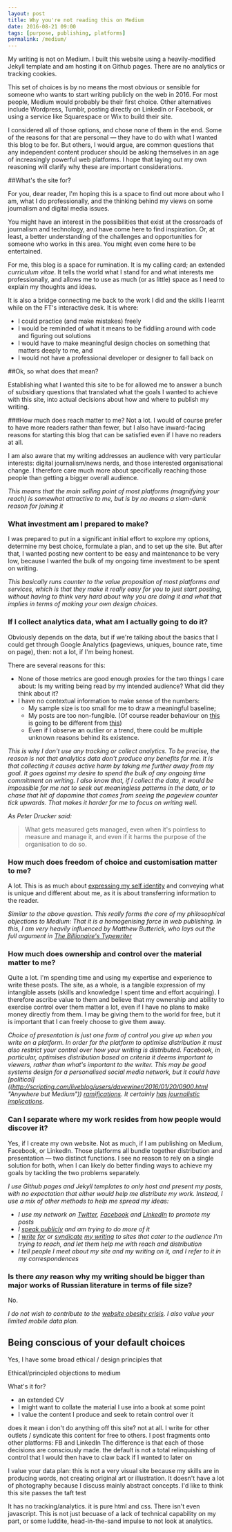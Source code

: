 ```yaml
---
layout: post
title: Why you're not reading this on Medium
date: 2016-08-21 09:00
tags: [purpose, publishing, platforms]
permalink: /medium/
---
```

My writing is not on Medium. I built this website using a heavily-modified Jekyll template and am hosting it on Github pages. There are no analytics or tracking cookies. 

This set of choices is by no means the most obvious or sensible for someone who wants to start writing publicly on the web in 2016. For most people, Medium would probably be their first choice. Other alternatives include Wordpress, Tumblr, posting directly on LinkedIn or Facebook, or using a service like Squarespace or Wix to build their site.

I considered all of those options, and chose none of them in the end. Some of the reasons for that are personal &mdash; they have to do with what I wanted this blog to be for. But others, I would argue, are common questions that any independent content producer should be asking themselves in an age of increasingly powerful web platforms. I hope that laying out my own reasoning will clarify why these are important considerations.  

##What's the site for?

For you, dear reader, I'm hoping this is a space to find out more about who I am, what I do professionally, and the thinking behind my views on some journalism and digital media issues. 

You might have an interest in the possibilities that exist at the crossroads of journalism and technology, and have come here to find inspiration. Or, at least, a better understanding of the challenges and opportunities for someone who works in this area. You might even come here to be entertained. 

For me, this blog is a space for rumination. It is my calling card; an extended *curriculum vitae*. It tells the world what I stand for and what interests me professionally, and allows me to use as much (or as little) space as I need to explain my thoughts and ideas.

It is also a bridge connecting me back to the work I did and the skills I learnt while on the FT's interactive desk. It is where: 

- I could practice (and make mistakes) freely
- I would be reminded of what it means to be fiddling around with code and figuring out solutions
- I would have to make meaningful design chocies on something that matters deeply to me, and
- I would not have a professional developer or designer to fall back on

##Ok, so what does that mean?  

Establishing what I wanted this site to be for allowed me to answer a bunch of subsidiary questions that translated what the goals I wanted to achieve with this site, into actual decisions about how and where to publish my writing.

###How much does reach matter to me?
Not a lot. I would of course prefer to have more readers rather than fewer, but I also have inward-facing reasons for starting this blog that can be satisfied even if I have no readers at all. 

I am also aware that my writing addresses an audience with very particular interests: digital journalism/news nerds, and those interested organisational change. I therefore care much more about specifically reaching those people than getting a bigger overall audience. 

*This means that the main selling point of most platforms (magnifying your reach) is somewhat attractive to me, but is by no means a slam-dunk reason for joining it*

### What investment am I prepared to make?
I was prepared to put in a significant initial effort to explore my options, determine my best choice, formulate a plan, and to set up the site. But after that, I wanted posting new content to be easy and maintenance to be very low, because I wanted the bulk of my ongoing time investment to be spent on writing.

*This basically runs counter to the value proposition of most platforms and services, which is that they make it really easy for you to just start posting, without having to think very hard about why you are doing it and what that implies in terms of making your own design choices.* 

### If I collect analytics data, what am I actually going to do it?
Obviously depends on the data, but if we're talking about the basics that I could get through Google Analytics (pageviews, uniques, bounce rate, time on page), then: not a lot, if I'm being honest. 

There are several reasons for this:

- None of those metrics are good enough proxies for the two things I care about: Is my writing being read by my intended audience? What did they think about it?
- I have no contextual information to make sense of the numbers:
	- My sample size is too small for me to draw a meaningful baseline;
	- My posts are too non-fungible. (Of course reader behaviour on [this](http://www.robinkwong.com/self-help/) is going to be different from [this](http://www.robinkwong.com/history/))
	- Even if I observe an outlier or a trend, there could be multiple unknown reasons behind its existence.   

*This is why I don't use any tracking or collect analytics. To be precise, the reason is not that analytics data don't produce any benefits for me. It is that collecting it causes active harm by taking me further away from my goal. It goes against my desire to spend the bulk of any ongoing time commitment on writing. I also know that, if I collect the data, it would be impossible for me not to seek out meaningless patterns in the data, or to chase that hit of dopamine that comes from seeing the pageview counter tick upwards. That makes it harder for me to focus on writing well.*

*As Peter Drucker said:*

> What gets measured gets managed, even when it's pointless to measure and manage it, and even if it harms the purpose of the organisation to do so. 

### How much does freedom of choice and customisation matter to me?
A lot. This is as much about [expressing my self identity](https://design.blog/2016/08/17/alice-rawsthorn-on-design-and-choice/) and conveying what is unique and different about me, as it is about transferring information to the reader.

*Similar to the above question. This really forms the core of my philosophical objections to Medium: That it is a homogenising force in web publishing. In this, I am very heavily influenced by Matthew Butterick, who lays out the full argument in [The Billionaire's Typewriter](http://practicaltypography.com/billionaires-typewriter.html "The Billionaire's Typewriter")* 

### How much does ownership and control over the material matter to me? 
Quite a lot. I'm spending time and using my expertise and experience to write these posts. The site, as a whole, is a tangible expression of my intangible assets (skills and knowledge I spent time and effort acquiring). I therefore ascribe value to them and believe that my ownership and ability to exercise control over them matter a lot, even if I have no plans to make money directly from them. I may be giving them to the world for free, but it is important that I can freely choose to give them away.   

*Choice of presentation is just one form of control you give up when you write on a platform. In order for the platform to optimise distribution it must also restrict your control over how your writing is distributed. Facebook, in particular, optimises distribution based on criteria it deems important to viewers, rather than what's important to the writer. This may be good systems design for a personalised social media network, but it could have [political]((http://scripting.com/liveblog/users/davewiner/2016/01/20/0900.html "Anywhere but Medium")) [ramifications](http://graphics.wsj.com/blue-feed-red-feed/). It certainly [has](https://twitter.com/stuntbox/status/769198539662618624) [journalistic](http://www.cjr.org/analysis/facebook_and_media.php) [implications](http://www.nytimes.com/2016/08/28/magazine/inside-facebooks-totally-insane-unintentionally-gigantic-hyperpartisan-political-media-machine.html?_r=0).*    

### Can I separate where my work resides from how people would discover it?

Yes, if I create my own website. Not as much, if I am publishing on Medium, Facebook, or LinkedIn. Those platforms all bundle together distribution and presentation &mdash; two distinct functions. I see no reason to rely on a single solution for both, when I can likely do better finding ways to achieve my goals by tackling the two problems separately.

*I use Github pages and Jekyll templates to only host and present my posts, with no expectation that either would help me distribute my work. Instead, I use a mix of other methods to help me spread my ideas:*

* *I use my network on [Twitter](https://twitter.com/robinkwong), [Facebook](https://www.facebook.com/robin.kwong.12) and [LinkedIn](https://uk.linkedin.com/in/robinkwong) to promote my posts*
* *I [speak publicly](http://srccon.org/sessions/#proposal-317223) and am trying to do more of it*
* *[I](http://www.poynter.org/2016/how-the-financial-times-is-getting-more-out-of-its-newsroom-experiments/410066/) [write](https://www.journalism.co.uk/news/inside-the-financial-times-special-projects-strategy-six-months-on/s2/a663344/) [for](http://) or [syndicate](http://www.storybench.org/history-can-tell-us-future-interactive-journalism/) [my writing](http://www.storybench.org/newsrooms-need-project-managers/) to sites that cater to the audience I'm trying to reach, and let them help me with reach and distribution*
* *I tell people I meet about my site and my writing on it, and I refer to it in my correspondences*


### Is there *any* reason why my writing should be bigger than major works of Russian literature in terms of file size?

No.

*I do not wish to contribute to the [website obesity crisis](http://idlewords.com/talks/website_obesity.htm). I also value your limited mobile data plan.*

## Being conscious of your default choices

Yes, I have some broad ethical / design principles that 


Ethical/principled objections to medium

What's it for?

- an extended CV
- I might want to collate the material I use into a book at some point
- I value the content I produce and seek to retain control over it

does it mean i don't do anything off this site? not at all. I write for other outlets / syndicate this content for free to others. I post fragments onto other platforms: FB and LinkedIn
The difference is that each of those decisions are consciously made. the default is not a total relinquishing of control that I would then have to claw back if I wanted to later on

I value your data plan: this is not a very visual site because my skills are in producing words, not creating original art or illustration. It doesn't have a lot of photography because I discuss mainly abstract concepts. I'd like to think this site passes the taft test

It has no tracking/analytics.  it is pure html and css. There isn't even javascript.
This is not just becuase of a lack of technical capability on my part, or some luddite, head-in-the-sand impulse to not look at analytics.  

